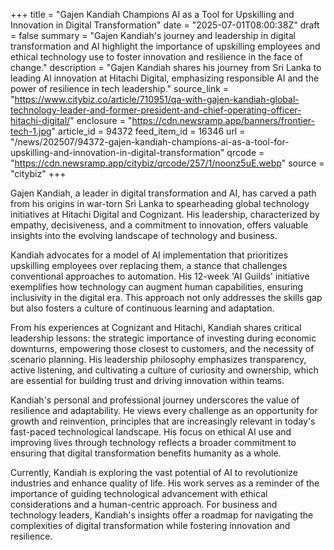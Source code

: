 +++
title = "Gajen Kandiah Champions AI as a Tool for Upskilling and Innovation in Digital Transformation"
date = "2025-07-01T08:00:38Z"
draft = false
summary = "Gajen Kandiah's journey and leadership in digital transformation and AI highlight the importance of upskilling employees and ethical technology use to foster innovation and resilience in the face of change."
description = "Gajen Kandiah shares his journey from Sri Lanka to leading AI innovation at Hitachi Digital, emphasizing responsible AI and the power of resilience in tech leadership."
source_link = "https://www.citybiz.co/article/710951/qa-with-gajen-kandiah-global-technology-leader-and-former-president-and-chief-operating-officer-hitachi-digital/"
enclosure = "https://cdn.newsramp.app/banners/frontier-tech-1.jpg"
article_id = 94372
feed_item_id = 16346
url = "/news/202507/94372-gajen-kandiah-champions-ai-as-a-tool-for-upskilling-and-innovation-in-digital-transformation"
qrcode = "https://cdn.newsramp.app/citybiz/qrcode/257/1/noonz5uE.webp"
source = "citybiz"
+++

<p>Gajen Kandiah, a leader in digital transformation and AI, has carved a path from his origins in war-torn Sri Lanka to spearheading global technology initiatives at Hitachi Digital and Cognizant. His leadership, characterized by empathy, decisiveness, and a commitment to innovation, offers valuable insights into the evolving landscape of technology and business.</p><p>Kandiah advocates for a model of AI implementation that prioritizes upskilling employees over replacing them, a stance that challenges conventional approaches to automation. His 12-week 'AI Guilds' initiative exemplifies how technology can augment human capabilities, ensuring inclusivity in the digital era. This approach not only addresses the skills gap but also fosters a culture of continuous learning and adaptation.</p><p>From his experiences at Cognizant and Hitachi, Kandiah shares critical leadership lessons: the strategic importance of investing during economic downturns, empowering those closest to customers, and the necessity of scenario planning. His leadership philosophy emphasizes transparency, active listening, and cultivating a culture of curiosity and ownership, which are essential for building trust and driving innovation within teams.</p><p>Kandiah's personal and professional journey underscores the value of resilience and adaptability. He views every challenge as an opportunity for growth and reinvention, principles that are increasingly relevant in today's fast-paced technological landscape. His focus on ethical AI use and improving lives through technology reflects a broader commitment to ensuring that digital transformation benefits humanity as a whole.</p><p>Currently, Kandiah is exploring the vast potential of AI to revolutionize industries and enhance quality of life. His work serves as a reminder of the importance of guiding technological advancement with ethical considerations and a human-centric approach. For business and technology leaders, Kandiah's insights offer a roadmap for navigating the complexities of digital transformation while fostering innovation and resilience.</p>